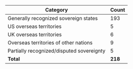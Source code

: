 | Category | Count |
|-----------|--------|
| Generally recognized sovereign states | 193 |
| US overseas territories | 5 |
| UK overseas territories | 6 |
| Overseas territories of other nations | 9 |
| Partially recognized/disputed sovereignty | 5 |
| **Total** | **218** |